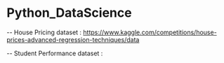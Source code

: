 # Python_DataScience

-- House Pricing dataset : https://www.kaggle.com/competitions/house-prices-advanced-regression-techniques/data


-- Student Performance dataset : 

